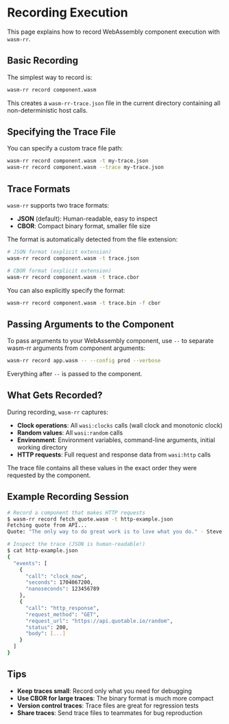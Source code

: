 # Recording Execution

This page explains how to record WebAssembly component execution with `wasm-rr`.

## Basic Recording

The simplest way to record is:

```bash
wasm-rr record component.wasm
```

This creates a `wasm-rr-trace.json` file in the current directory containing all non-deterministic host calls.

## Specifying the Trace File

You can specify a custom trace file path:

```bash
wasm-rr record component.wasm -t my-trace.json
wasm-rr record component.wasm --trace my-trace.json
```

## Trace Formats

`wasm-rr` supports two trace formats:

- **JSON** (default): Human-readable, easy to inspect
- **CBOR**: Compact binary format, smaller file size

The format is automatically detected from the file extension:

```bash
# JSON format (explicit extension)
wasm-rr record component.wasm -t trace.json

# CBOR format (explicit extension)
wasm-rr record component.wasm -t trace.cbor
```

You can also explicitly specify the format:

```bash
wasm-rr record component.wasm -t trace.bin -f cbor
```

## Passing Arguments to the Component

To pass arguments to your WebAssembly component, use `--` to separate wasm-rr arguments from component arguments:

```bash
wasm-rr record app.wasm -- --config prod --verbose
```

Everything after `--` is passed to the component.

## What Gets Recorded?

During recording, `wasm-rr` captures:

- **Clock operations**: All `wasi:clocks` calls (wall clock and monotonic clock)
- **Random values**: All `wasi:random` calls
- **Environment**: Environment variables, command-line arguments, initial working directory
- **HTTP requests**: Full request and response data from `wasi:http` calls

The trace file contains all these values in the exact order they were requested by the component.

## Example Recording Session

```bash
# Record a component that makes HTTP requests
$ wasm-rr record fetch_quote.wasm -t http-example.json
Fetching quote from API...
Quote: "The only way to do great work is to love what you do." - Steve Jobs

# Inspect the trace (JSON is human-readable!)
$ cat http-example.json
{
  "events": [
    {
      "call": "clock_now",
      "seconds": 1704067200,
      "nanoseconds": 123456789
    },
    {
      "call": "http_response",
      "request_method": "GET",
      "request_url": "https://api.quotable.io/random",
      "status": 200,
      "body": [...]
    }
  ]
}
```

## Tips

- **Keep traces small**: Record only what you need for debugging
- **Use CBOR for large traces**: The binary format is much more compact
- **Version control traces**: Trace files are great for regression tests
- **Share traces**: Send trace files to teammates for bug reproduction
